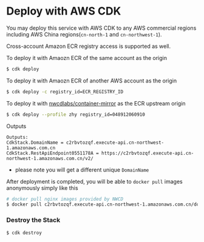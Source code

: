 # Deploy with AWS CDK

You may deploy this service with AWS CDK to any AWS commercial regions including AWS China regions(`cn-north-1` and `cn-northwest-1`).

Cross-account Amazon ECR registry access is supported as well.


To deploy it with Amaozn ECR of the same account as the origin

```bash
$ cdk deploy
```

To deploy it with Amaozn ECR of another AWS account as the origin

```bash
$ cdk deploy -c registry_id=ECR_REGISTRY_ID
```

To deploy it with [nwcdlabs/container-mirror](https://github.com/nwcdlabs/container-mirror) as the ECR upstream origin

```bash
$ cdk deploy --profile zhy registry_id=048912060910      
```
Outputs
```
Outputs:
CdkStack.DomainName = c2rbvtozqf.execute-api.cn-northwest-1.amazonaws.com.cn
CdkStack.RestApiEndpoint0551178A = https://c2rbvtozqf.execute-api.cn-northwest-1.amazonaws.com.cn/v2/
```
* please note you will get a different unique `DomainName`

After deployment is completed, you will be able to `docker pull` images anonymously simply like this

```bash
# docker pull nginx images provided by NWCD
$ docker pull c2rbvtozqf.execute-api.cn-northwest-1.amazonaws.com.cn/dockerhub/nginx
```

### Destroy the Stack

```bash
$ cdk destroy
```